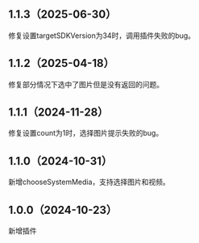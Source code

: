 ## 1.1.3（2025-06-30）
修复设置targetSDKVersion为34时，调用插件失败的bug。
## 1.1.2（2025-04-18）
修复部分情况下选中了图片但是没有返回的问题。
## 1.1.1（2024-11-28）
修复设置count为1时，选择图片提示失败的bug。
## 1.1.0（2024-10-31）
新增chooseSystemMedia，支持选择图片和视频。
## 1.0.0（2024-10-23）
新增插件
